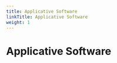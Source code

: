 ```yaml
---
title: Applicative Software
linkTitle: Applicative Software
weight: 1
---
```


# Applicative Software

